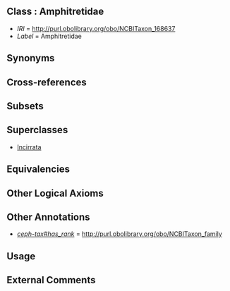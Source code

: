 
## Class : Amphitretidae

 * *IRI* = http://purl.obolibrary.org/obo/NCBITaxon_168637
 * *Label* = Amphitretidae

## Synonyms


## Cross-references


## Subsets


## Superclasses

 * [Incirrata](../../NCBITaxon/46/NCBITaxon_6646.md)

## Equivalencies


## Other Logical Axioms


## Other Annotations

 * *[ceph-tax#has_rank](../../ceph-tax#has/nk/ceph-tax#has_rank.md)* = http://purl.obolibrary.org/obo/NCBITaxon_family

## Usage


## External Comments

